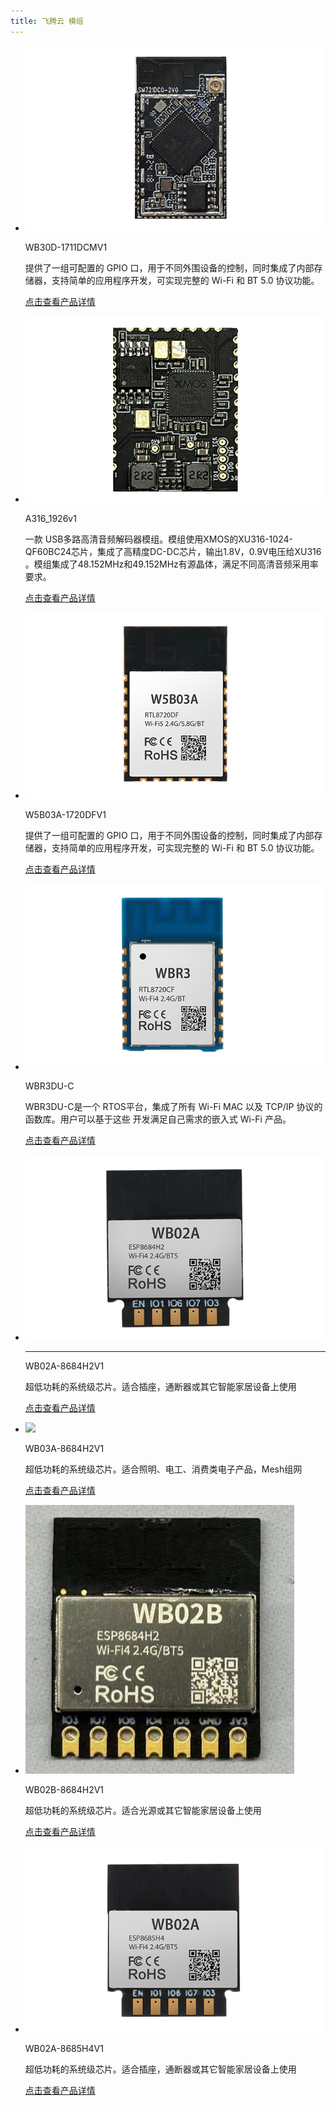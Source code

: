 ```yaml
---
title: 飞腾云 模组
---
```


<div class="grid cards" markdown>

-   ![](/assets/images/speaker/11-08/model/8711model.png)

    WB30D-1711DCMV1

    提供了一组可配置的 GPIO 口，用于不同外围设备的控制，同时集成了内部存储器，支持简单的应用程序开发，可实现完整的 Wi-Fi 和 BT 5.0 协议功能。

    [点击查看产品详情](../products/model/RTL8711.md)

-   ![](/assets/images/speaker/11-08/model/A316-product.png)

    A316_1926v1

    ⼀款 USB多路高清音频解码器模组。模组使⽤XMOS的XU316-1024-QF60BC24芯⽚，集成了高精度DC-DC芯片，输出1.8V，0.9V电压给XU316 。模组集成了48.152MHz和49.152MHz有源晶体，满足不同高清音频采用率要求。

    [点击查看产品详情](https://phaten-audio.com/zh/products/hifi_audio/a316_1926v1/)

-   ![](/assets/images/chanpin-tu/插座1.jpg)

    W5B03A-1720DFV1

    提供了一组可配置的 GPIO 口，用于不同外围设备的控制，同时集成了内部存储器，支持简单的应用程序开发，可实现完整的 Wi-Fi 和 BT 5.0 协议功能。

    [点击查看产品详情](../8720df/W5B03A-1720DFV1.md)

-   ![](/assets/images/chanpin-tu/8720cf.jpg)

    WBR3DU-C

    WBR3DU-C是一个 RTOS平台，集成了所有 Wi-Fi MAC 以及 TCP/IP 协议的函数库。用户可以基于这些 开发满足自己需求的嵌入式 Wi-Fi 产品。

    [点击查看产品详情](../8720cf/WBR3DU-C.md)

-   ![](/assets/images/chanpin-tu/wb02a.jpg)

    ---
    WB02A-8684H2V1

    超低功耗的系统级芯片。适合插座，通断器或其它智能家居设备上使用

    [点击查看产品详情](../matter/socket1_5.md)

-   ![](/assets/images/chanpin-tu/wb03a.png)

    WB03A-8684H2V1
    
    超低功耗的系统级芯片。适合照明、电工、消费类电子产品，Mesh组网

    [点击查看产品详情](../matter/WB03A-8684H2V1.md)
    
-   ![](/assets/images/chanpin-tu/wb02b.jpg)

    WB02B-8684H2V1

    超低功耗的系统级芯片。适合光源或其它智能家居设备上使用

    [点击查看产品详情](../matter/WB02B-8684H2V1.md)
   
-   ![](/assets/images/chanpin-tu/wb02a-h4.jpg)

    WB02A-8685H4V1

    超低功耗的系统级芯片。适合插座，通断器或其它智能家居设备上使用

    [点击查看产品详情](../tasmota/tasmota-matter.md)


</div>